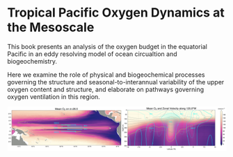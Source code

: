 # Tropical Pacific Oxygen Dynamics at the Mesoscale 

This book presents an analysis of the oxygen budget in the equatorial Pacific in an eddy resolving model of ocean circualtion and biogeochemistry.

Here we examine the role of physical and biogeochemical processes governing the structure and seasonal-to-interannual variability of the upper oxygen content and structure, and elaborate on pathways governing oxygen ventilation in this region. 

![mean_map](mean_map.png)

```{tableofcontents}
```

